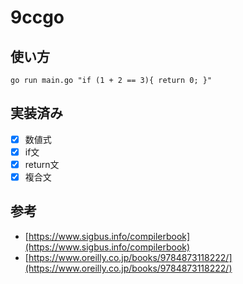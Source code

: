 # 9ccgo

## 使い方
```
go run main.go "if (1 + 2 == 3){ return 0; }"
```
## 実装済み
- [x] 数値式
- [x] if文
- [x] return文
- [x] 複合文

## 参考
- [https://www.sigbus.info/compilerbook](https://www.sigbus.info/compilerbook)
- [https://www.oreilly.co.jp/books/9784873118222/](https://www.oreilly.co.jp/books/9784873118222/)